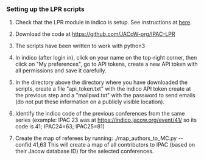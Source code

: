 ### Setting up the LPR scripts

1. Check that the LPR module in indico is setup. See instructions at [here](./module.md).

1. Download the code at https://github.com/JACoW-org/IPAC-LPR 

1. The scripts have been written to work with python3

1. In indico (after login in), click on your name on the top-right corner, then click on "My preferences", go to API tokens, create a new API token with all permissions and save it carefully.

1. In the directory above the directory where you have downloaded the scripts, 
create a file "api_token.txt" with the indico API token create at the previous 
step and a "mailpwd.txt" with the password to send emails (do not put these information on a publicly visible location).

1. Identify the indico code of the previous conferences from the same series (example: IPAC 23 was at https://indico.jacow.org/event/41/ so its code is 41;  IPAC24=63; IPAC25=81)

1. Create the map of referees by running:
    ./map_authors_to_MC.py --confid 41,63 
This will create a map of all contributors to IPAC (based on their Jacow database ID) for the selected conferences.